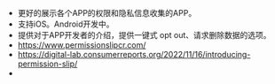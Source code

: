 - 更好的展示各个APP的权限和隐私信息收集的APP。
- 支持iOS。Android开发中。
- 提供对于APP开发者的介绍，提供一键式 opt out、请求删除数据的选项。
- https://www.permissionslipcr.com/
- https://digital-lab.consumerreports.org/2022/11/16/introducing-permission-slip/
-